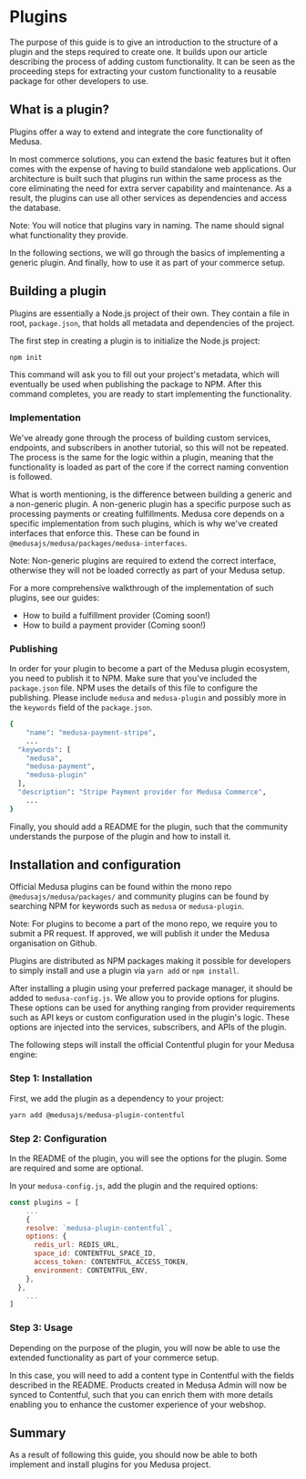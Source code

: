 # Plugins

The purpose of this guide is to give an introduction to the structure of a plugin and the steps required to create one. It builds upon our article describing the process of adding custom functionality. It can be seen as the proceeding steps for extracting your custom functionality to a reusable package for other developers to use.

## What is a plugin?

Plugins offer a way to extend and integrate the core functionality of Medusa.

In most commerce solutions, you can extend the basic features but it often comes with the expense of having to build standalone web applications. Our architecture is built such that plugins run within the same process as the core eliminating the need for extra server capability and maintenance. As a result, the plugins can use all other services as dependencies and access the database.

Note: You will notice that plugins vary in naming. The name should signal what functionality they provide.

In the following sections, we will go through the basics of implementing a generic plugin. And finally, how to use it as part of your commerce setup.

## Building a plugin

Plugins are essentially a Node.js project of their own. They contain a file in root, `package.json`, that holds all metadata and dependencies of the project.

The first step in creating a plugin is to initialize the Node.js project:

```bash
npm init
```

This command will ask you to fill out your project's metadata, which will eventually be used when publishing the package to NPM. After this command completes, you are ready to start implementing the functionality.

### Implementation

We've already gone through the process of building custom services, endpoints, and subscribers in another tutorial, so this will not be repeated. The process is the same for the logic within a plugin, meaning that the functionality is loaded as part of the core if the correct naming convention is followed.

What is worth mentioning, is the difference between building a generic and a non-generic plugin. A non-generic plugin has a specific purpose such as processing payments or creating fulfillments. Medusa core depends on a specific implementation from such plugins, which is why we've created interfaces that enforce this. These can be found in `@medusajs/medusa/packages/medusa-interfaces`.

Note: Non-generic plugins are required to extend the correct interface, otherwise they will not be loaded correctly as part of your Medusa setup.

For a more comprehensive walkthrough of the implementation of such plugins, see our guides:

- How to build a fulfillment provider (Coming soon!)
- How to build a payment provider (Coming soon!)

### Publishing

In order for your plugin to become a part of the Medusa plugin ecosystem, you need to publish it to NPM. Make sure that you've included the `package.json` file. NPM uses the details of this file to configure the publishing. Please include `medusa` and `medusa-plugin` and possibly more in the `keywords` field of the `package.json`.

```bash
{
	"name": "medusa-payment-stripe",
	...
  "keywords": [
    "medusa",
    "medusa-payment",
    "medusa-plugin"
  ],
  "description": "Stripe Payment provider for Medusa Commerce",
	...
}
```

Finally, you should add a README for the plugin, such that the community understands the purpose of the plugin and how to install it.

## Installation and configuration

Official Medusa plugins can be found within the mono repo `@medusajs/medusa/packages/` and community plugins can be found by searching NPM for keywords such as `medusa` or `medusa-plugin`.

Note: For plugins to become a part of the mono repo, we require you to submit a PR request. If approved, we will publish it under the Medusa organisation on Github.

Plugins are distributed as NPM packages making it possible for developers to simply install and use a plugin via `yarn add` or `npm install`.

After installing a plugin using your preferred package manager, it should be added to `medusa-config.js`. We allow you to provide options for plugins. These options can be used for anything ranging from provider requirements such as API keys or custom configuration used in the plugin's logic. These options are injected into the services, subscribers, and APIs of the plugin.

The following steps will install the official Contentful plugin for your Medusa engine:

### Step 1: Installation

First, we add the plugin as a dependency to your project:

```bash
yarn add @medusajs/medusa-plugin-contentful
```

### Step 2: Configuration

In the README of the plugin, you will see the options for the plugin. Some are required and some are optional.

In your `medusa-config.js`, add the plugin and the required options:

```jsx
const plugins = [
	...
	{
    resolve: `medusa-plugin-contentful`,
    options: {
      redis_url: REDIS_URL,
      space_id: CONTENTFUL_SPACE_ID,
      access_token: CONTENTFUL_ACCESS_TOKEN,
      environment: CONTENTFUL_ENV,
    },
  },
	...
]
```

### Step 3: Usage

Depending on the purpose of the plugin, you will now be able to use the extended functionality as part of your commerce setup.

In this case, you will need to add a content type in Contentful with the fields described in the README. Products created in Medusa Admin will now be synced to Contentful, such that you can enrich them with more details enabling you to enhance the customer experience of your webshop.

## Summary

As a result of following this guide, you should now be able to both implement and install plugins for you Medusa project.
